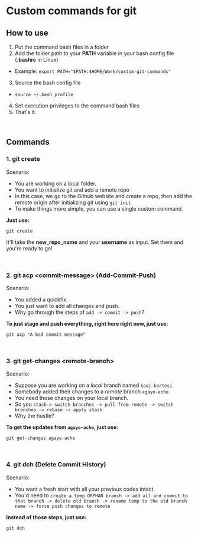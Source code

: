 # Custom commands for git

## How to use
1. Put the command bash files in a folder
2. Add the folder path to your **PATH** variable in your bash config file (**.bashrc** in Linux)
  * Example: `export PATH="$PATH:$HOME/Work/custom-git-commands"`
3. Source the bash config file
* `source ~/.bash_profile`
4. Set execution privileges to the command bash files
5. That's it.

<br/>

## Commands
### 1. git create
Scenario:

* You are working on a local folder.
* You want to initialize git and add a remote repo
* In this case, we go to the Github website and create a repo, then add the remote origin after initializing git using `git init`
* To make things more simple, you can use a single custom command.

**Just use:**

```
git create
```

It'll take the **new_repo_name** and your **username** as input. Set them and you're ready to go!

<br/>

### 2. git acp \<commit-message> (Add-Commit-Push)
Scenario:

* You added a quickfix.
* You just want to add all changes and push.
* Why go through the steps of `add -> commit -> push`?

**To just stage and push everything, right here right now, just use:**
```
git acp "A bad commit message"
```

<br/>

### 3. git get-changes \<remote-branch>
Scenario:

* Suppose you are working on a *local* branch named `kaaj-kortesi`
* Somebody added their changes to a *remote* branch `agaye-ache`
* You need those changes on your local branch. 
* So you `stash-> switch branches -> pull from remote -> switch branches -> rebase -> apply stash`
* Why the hustle?


**To get the updates from `agaye-ache`, just use:**
```
git get-changes agaye-ache
```

<br/>

### 4. git dch (Delete Commit History)
Scenario:

* You want a fresh start with all your previous codes intact.
* You'd need to `create a temp ORPHAN branch -> add all and commit to that branch -> delete old branch -> rename temp to the old branch name -> force push changes to remote`

**Instead of those steps, just use:**
```
git dch
```

